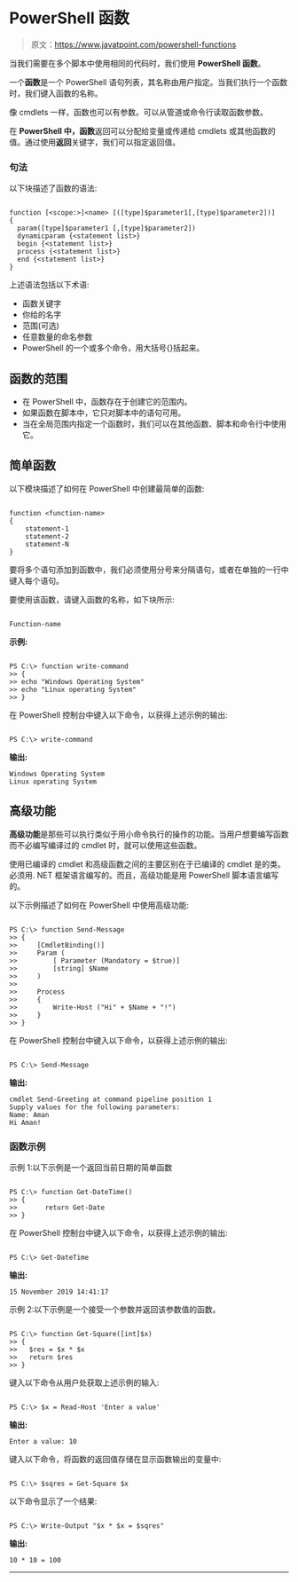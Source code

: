 # PowerShell 函数

> 原文：<https://www.javatpoint.com/powershell-functions>

当我们需要在多个脚本中使用相同的代码时，我们使用 **PowerShell 函数**。

一个**函数**是一个 PowerShell 语句列表，其名称由用户指定。当我们执行一个函数时，我们键入函数的名称。

像 cmdlets 一样，函数也可以有参数。可以从管道或命令行读取函数参数。

在 **PowerShell 中，函数**返回可以分配给变量或传递给 cmdlets 或其他函数的值。通过使用**返回**关键字，我们可以指定返回值。

### 句法

以下块描述了函数的语法:

```

function [<scope:>]<name> [([type]$parameter1[,[type]$parameter2])]
{
  param([type]$parameter1 [,[type]$parameter2])
  dynamicparam {<statement list>}
  begin {<statement list>}
  process {<statement list>}
  end {<statement list>}
}

```

上述语法包括以下术语:

*   函数关键字
*   你给的名字
*   范围(可选)
*   任意数量的命名参数
*   PowerShell 的一个或多个命令，用大括号{}括起来。

## 函数的范围

*   在 PowerShell 中，函数存在于创建它的范围内。
*   如果函数在脚本中，它只对脚本中的语句可用。
*   当在全局范围内指定一个函数时，我们可以在其他函数、脚本和命令行中使用它。

## 简单函数

以下模块描述了如何在 PowerShell 中创建最简单的函数:

```

function <function-name>
{
	statement-1
	statement-2
	statement-N
}

```

要将多个语句添加到函数中，我们必须使用分号来分隔语句，或者在单独的一行中键入每个语句。

要使用该函数，请键入函数的名称，如下块所示:

```

Function-name

```

**示例:**

```

PS C:\> function write-command
>> {
>> echo "Windows Operating System"
>> echo "Linux operating System"
>> }

```

在 PowerShell 控制台中键入以下命令，以获得上述示例的输出:

```

PS C:\> write-command

```

**输出:**

```
Windows Operating System
Linux operating System

```

## 高级功能

**高级功能**是那些可以执行类似于用小命令执行的操作的功能。当用户想要编写函数而不必编写编译过的 cmdlet 时，就可以使用这些函数。

使用已编译的 cmdlet 和高级函数之间的主要区别在于已编译的 cmdlet 是的类。必须用. NET 框架语言编写的。而且，高级功能是用 PowerShell 脚本语言编写的。

以下示例描述了如何在 PowerShell 中使用高级功能:

```

PS C:\> function Send-Message
>> {
>>     [CmdletBinding()]
>>     Param (
>>         [ Parameter (Mandatory = $true)]
>>         [string] $Name
>>     )
>>
>>     Process
>>     {
>>         Write-Host ("Hi" + $Name + "!")
>>     }
>> }

```

在 PowerShell 控制台中键入以下命令，以获得上述示例的输出:

```

PS C:\> Send-Message

```

**输出:**

```
cmdlet Send-Greeting at command pipeline position 1
Supply values for the following parameters:
Name: Aman
Hi Aman!

```

### 函数示例

示例 1:以下示例是一个返回当前日期的简单函数

```

PS C:\> function Get-DateTime()
>> {
>>       return Get-Date
>> }

```

在 PowerShell 控制台中键入以下命令，以获得上述示例的输出:

```

PS C:\> Get-DateTime

```

**输出:**

```
15 November 2019 14:41:17

```

示例 2:以下示例是一个接受一个参数并返回该参数值的函数。

```

PS C:\> function Get-Square([int]$x)
>> {
>>   $res = $x * $x
>>   return $res
>> }

```

键入以下命令从用户处获取上述示例的输入:

```

PS C:\> $x = Read-Host 'Enter a value'

```

**输出:**

```
Enter a value: 10

```

键入以下命令，将函数的返回值存储在显示函数输出的变量中:

```

PS C:\> $sqres = Get-Square $x

```

以下命令显示了一个结果:

```

PS C:\> Write-Output "$x * $x = $sqres"

```

**输出:**

```
10 * 10 = 100

```

* * *